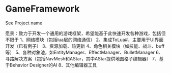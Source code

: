 # GameFramework
See Project name

愿景：致力于开发一个通用的游戏框架，希望能基于此快速开发各种游戏，包括但不限于
1、网络模块（包括lua层的网络通信）
2、集成ToLua#，主要用于UI界面开发（已有例子）
3、资源加载、热更新
4、角色相关模块（如技能、战斗、buff等）
5、各种对象池，如EntityManager、EffectManager、BulletManager
6、寻路解决方案（包括NavMesh和AStar，其中AStar提供地图格子编辑器）
7、基于Behavior Designer的AI
8、其他编辑器工具
